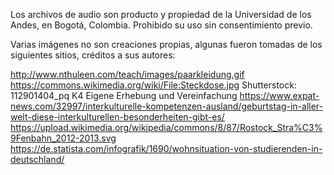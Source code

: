 Los archivos de audio son producto y propiedad de la Universidad de los Andes, en Bogotá, Colombia. Prohibido su uso sin consentimiento previo.

Varias imágenes no son creaciones propias, algunas fueron tomadas de los siguientes sitios, créditos a sus autores:

http://www.nthuleen.com/teach/images/paarkleidung.gif
https://commons.wikimedia.org/wiki/File:Steckdose.jpg
Shutterstock: 112901404_pq K4
Eigene Erhebung und Vereinfachung
https://www.expat-news.com/32997/interkulturelle-kompetenzen-ausland/geburtstag-in-aller-welt-diese-interkulturellen-besonderheiten-gibt-es/
https://upload.wikimedia.org/wikipedia/commons/8/87/Rostock_Stra%C3%9Fenbahn_2012-2013.svg
https://de.statista.com/infografik/1690/wohnsituation-von-studierenden-in-deutschland/